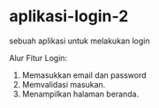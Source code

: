# aplikasi-login-2
sebuah aplikasi untuk melakukan login

Alur Fitur Login:
1. Memasukkan email dan password
2. Memvalidasi masukan.
3. Menampilkan halaman beranda.
